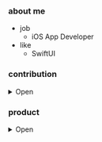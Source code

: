 ### about me

- job
  - iOS App Developer
- like
  - SwiftUI

### contribution

<details><summary>Open</summary>

- [circleci/circleci-docs](https://github.com/circleci/circleci-docs/pulls?q=is%3Apr+author%3Atokizuoh+)
  - fix markdown style
- [mdn/translated-content #4934](https://github.com/mdn/translated-content/pull/4934)
  - fix typo
- [mdn/translated-content #4995](https://github.com/mdn/translated-content/pull/4995)
  - fix typo
- [apple/swift #39786](https://github.com/apple/swift/pull/39786)
  - remove unnecessary import statement
- [[SR-14472] Documentation Issue: collectionViewContentSize - Swift](https://bugs.swift.org/browse/SR-14472)
  - fix typo
- [yonaskolb/XcodeGen #928](https://github.com/yonaskolb/XcodeGen/pull/928)
  - remove unnecessary processes

</details>

### product

<details><summary>Open</summary>
  
- [同じ母音を持つ単語を返すAPI](https://tokizuoh.hatenablog.com/entry/2022/04/15/212905)
- [競技プログラミングの問題をカテゴリー別で閲覧できるサイト](https://cp-categorize-beta.firebaseapp.com/)
- [IPAファイルからビルドバージョンを一発で抽出するスクリプト](https://tokizuoh.dev/posts/nzi5ntfk0n2xufh9/)
- [Watchdogを使ってtail -fを模倣するスクリプト](https://tokizuoh.dev/posts/npea4yraoxjvjrqz/)

</details>
